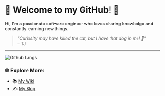 # 👋 Welcome to my GitHub! 🚀

Hi, I'm a passionate software engineer who loves sharing knowledge and constantly learning new things.

> *"Curiosity may have killed the cat, but I have that dog in me! 🐺"*  
> – TJ

---

![Github Langs](https://github-readme-stats.vercel.app/api/top-langs/?username=jmarcelomb&theme=dark&hide=Roff,Cmake&layout=compact)

### 🌐 Explore More:
- 📚 [My Wiki](https://wiki.marceloborges.dev)  
- ✍️ [My Blog](https://marceloborges.dev)
